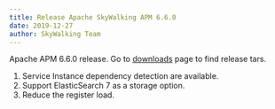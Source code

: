 ```yaml
---
title: Release Apache SkyWalking APM 6.6.0
date: 2019-12-27
author: SkyWalking Team
---
```


Apache APM 6.6.0 release. Go to [downloads](/downloads) page to find release tars.

1. Service Instance dependency detection are available.
2. Support ElasticSearch 7 as a storage option.
3. Reduce the register load.